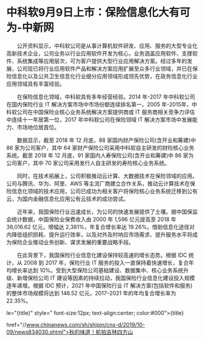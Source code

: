 # 中科软9月9日上市：保险信息化大有可为-中新网

　　公开资料显示，中科软公司是从事计算机软件研发、应用、服务的大型专业化高新技术企业，公司业务以行业应用软件开发为核心，业务涵盖应用软件、支撑软件、系统集成等应用层次，可为客户提供大型行业应用解决方案。经过多年的发展，公司现已将行业应用软件产品和解决方案应用扩展至众多行业领域，并已在保险信息化以及公共卫生信息化行业细分应用领域形成领先优势，在政务信息化行业应用领域具有丰富经验。

　　在保险信息化领域，中科软具有多年经营经验。2014 年-2017 年中科软公司在国内保险行业 IT 解决方案市场中市场份额连续排名第一。2005 年-2015年，中科软公司在中国保险业核心业务系统解决方案提供商或 IT 服务商相关竞争力评估中连续十一年居第一位，2017 年中科软公司在保险领域 IT 解决方案市场中发展能力、市场地位居首位。

　　数据显示，截至 2018 年 12 月底，88 家国内财产保险公司(含开业和筹建)中 86 家为公司客户，其中 64 家财产保险公司采用中科软自主研发的财险核心业务系统。截至 2018 年 12 月底，91 家国内人寿保险公司(含开业和筹建)中 86 家为公司客户，其中 70 家公司采用发行人自主研发的寿险核心业务系统。

　　同时，在技术拓展上，公司积极推动云计算、大数据技术在保险领域的应用。公司与腾讯、华为、阿里、AWS 等主流厂商建立合作关系，推动云计算技术在保险信息化领域的技术应用，公司已成功为相关客户将保险核心业务系统迁移到公有云，为国内金融信息化应用公有云技术的成功尝试。

　　近年来，我国保险行业迅速成长，为公司的快速发展提供了土壤。据中国保监会统计数据，中国保险业保费收入由 2000 年 1,596 亿元提高至 2018 年 38,016.62 亿元，增幅达 2,381%，年复合增长率达 19.26%。借助信息化途径对内降低组织损耗、提升运行效率，以及对外及时响应市场需求、提升服务水平将成为保险企业推动业务创新、谋求发展的重要战略手段。

　　在此背景下，我国保险行业信息化建设保持较高速的增长态势。根据 IDC 统计，从 2008 到 2017 年，保险行业 IT 服务的投入一直保持着快速增长，复合年均增长率达到 10%。受到大型保险公司基础建设、数据集中、核心业务系统升级、新增保险公司 IT 建设等因素的持续拉动，我国保险行业信息化建设投入规模逐年递增。根据 IDC 预计，2021 年中国保险行业 IT 解决方案(包括软件和服务)的整体市场规模将达到 146.52 亿元，2017–2021 年的年均复合增长率为 22.35%。

le="{title}" style=" font-size:12px; text-align:center; color:#000">{title}

href="//www.chinanews.com/sh/shipin/cns-d/2019/10-09/news834030.shtml">秋的味道！航拍吉林四方山
